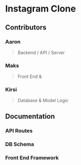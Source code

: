 # Instagram Clone

## Contributors

### Aaron

> Backend / API / Server

### Maks

> Front End &

### Kirsi

> Database & Model Logic



## Documentation

### API Routes

### DB Schema

### Front End Framework
